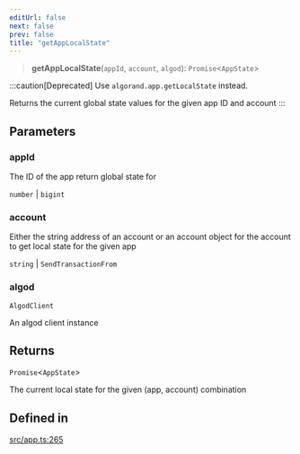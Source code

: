 ```yaml
---
editUrl: false
next: false
prev: false
title: "getAppLocalState"
---
```


> **getAppLocalState**(`appId`, `account`, `algod`): `Promise`\<`AppState`\>

:::caution[Deprecated]
Use `algorand.app.getLocalState` instead.

Returns the current global state values for the given app ID and account
:::

## Parameters

### appId

The ID of the app return global state for

`number` | `bigint`

### account

Either the string address of an account or an account object for the account to get local state for the given app

`string` | `SendTransactionFrom`

### algod

`AlgodClient`

An algod client instance

## Returns

`Promise`\<`AppState`\>

The current local state for the given (app, account) combination

## Defined in

[src/app.ts:265](https://github.com/algorandfoundation/algokit-utils-ts/blob/e57e96ab17213653e656688e8d7251c0107554cf/src/app.ts#L265)
